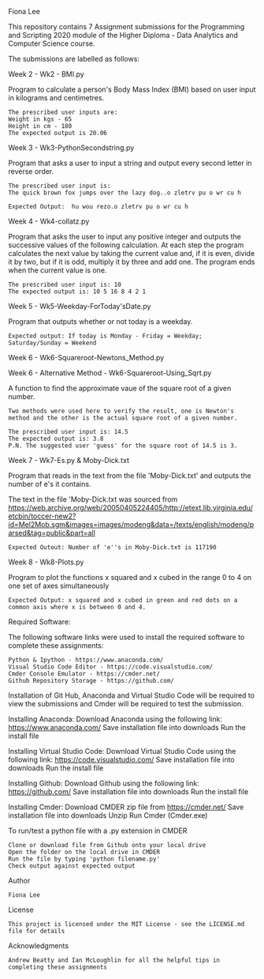Fiona Lee

This repository contains 7 Assignment submissions for the Programming and Scripting 2020 module of the Higher Diploma - Data Analytics and Computer Science course.

The submissions are labelled as follows:

Week 2 - Wk2 - BMI.py

Program to calculate a person's Body Mass Index (BMI) based on user input in kilograms and centimetres.  

    The prescribed user inputs are:
    Weight in kgs - 65
    Height in cm - 180
    The expected output is 20.06

Week 3 - Wk3-PythonSecondstring.py

Program that asks a user to input a string and output every second letter in reverse order.

    The prescribed user input is:
    The quick brown fox jumps over the lazy dog..o zletrv pu o wr cu h

    Expected Output:  hu wou rezo.o zletrv pu o wr cu h

Week 4 - Wk4-collatz.py

Program that asks the user to input any positive integer and outputs the successive values of the following calculation.  At each step the program calculates the next value by taking the current value and, if it is even, divide it by two, but if it is odd, multiply it by three and add one. The program ends when the current value is one.

    The prescribed user input is: 10
    The expected output is: 10 5 16 8 4 2 1

Week 5 - Wk5-Weekday-ForToday'sDate.py

Program that outputs whether or not today is a weekday.  
    
    Expected output: If today is Monday - Friday = Weekday; Saturday/Sunday = Weekend

Week 6 - Wk6-Squareroot-Newtons_Method.py

Week 6 - Alternative Method - Wk6-Squareroot-Using_Sqrt.py

A function to find the approximate vaue of the square root of a given number.  
    
    Two methods were used here to verify the result, one is Newton's method and the other is the actual square root of a given number.

    The prescribed user input is: 14.5
    The expected output is: 3.8
    P.N. The suggested user 'guess' for the square root of 14.5 is 3.

Week 7 - Wk7-Es.py & Moby-Dick.txt

Program that reads in the text from the file 'Moby-Dick.txt' and outputs the number of e's it contains.  

The text in the file 'Moby-Dick.txt was sourced from https://web.archive.org/web/20050405224405/http://etext.lib.virginia.edu/etcbin/toccer-new2?id=Mel2Mob.sgm&images=images/modeng&data=/texts/english/modeng/parsed&tag=public&part=all

    Expected Outout: Number of 'e''s in Moby-Dick.txt is 117190

Week 8 - Wk8-Plots.py

Program to plot the functions x squared and x cubed in the range 0 to 4 on one set of axes simultaneously

    Expected Output: x squared and x cubed in green and red dots on a common axis where x is between 0 and 4.


Required Software:

The following software links were used to install the required software to complete these assignments:

    Python & Ipython - https://www.anaconda.com/
    Visual Studio Code Editor - https://code.visualstudio.com/
    Cmder Console Emulator - https://cmder.net/
    Github Repository Storage - https://github.com/

Installation of Git Hub, Anaconda and Virtual Studio Code will be required to view the submissions and Cmder will be required to test the submission.

Installing Anaconda:
    Download Anaconda using the following link: https://www.anaconda.com/
    Save installation file into downloads
    Run the install file

Installing Virtual Studio Code:
    Download Virtual Studio Code using the following link: https://code.visualstudio.com/
    Save installation file into downloads
    Run the install file

Installing Github:
    Download Github using the following link: https://github.com/
    Save installation file into downloads
    Run the install file

Installing Cmder:
    Download CMDER zip file from https://cmder.net/
    Save installation file into downloads
    Unzip
    Run Cmder (Cmder.exe)

To run/test a python file with a .py extension in CMDER 

    Clone or download file from Github onto your local drive
    Open the folder on the local drive in CMDER
    Run the file by typing 'python filename.py'
    Check output against expected output


Author

    Fiona Lee

License

    This project is licensed under the MIT License - see the LICENSE.md file for details

Acknowledgments

    Andrew Beatty and Ian McLoughlin for all the helpful tips in completing these assignments
